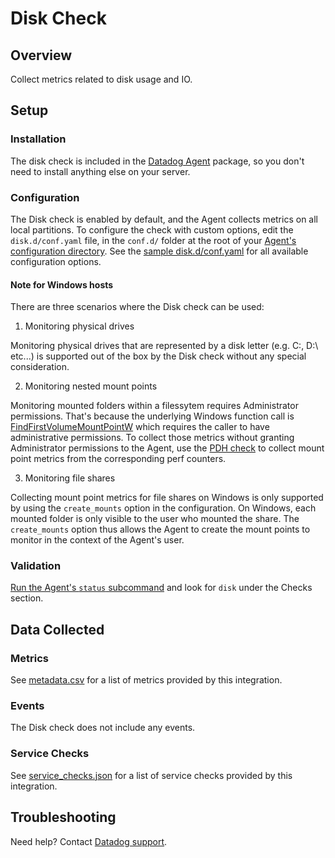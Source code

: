 # Disk Check

## Overview

Collect metrics related to disk usage and IO.

## Setup

### Installation

The disk check is included in the [Datadog Agent][1] package, so you don't need to install anything else on your server.

### Configuration

The Disk check is enabled by default, and the Agent collects metrics on all local partitions. To configure the check with custom options, edit the `disk.d/conf.yaml` file, in the `conf.d/` folder at the root of your [Agent's configuration directory][2]. See the [sample disk.d/conf.yaml][3] for all available configuration options.

#### Note for Windows hosts
There are three scenarios where the Disk check can be used:

1. Monitoring physical drives

Monitoring physical drives that are represented by a disk letter (e.g. C:\, D:\ etc...) is supported out of the box by the Disk check without any special consideration.

2. Monitoring nested mount points

Monitoring mounted folders within a filessytem requires Administrator permissions. That's because the underlying Windows function call is [FindFirstVolumeMountPointW][9] which requires the caller to have administrative permissions.
To collect those metrics without granting Administrator permissions to the Agent, use the [PDH check][4] to collect mount point metrics from the corresponding perf counters.

3. Monitoring file shares

Collecting mount point metrics for file shares on Windows is only supported by using the `create_mounts` option in the configuration.
On Windows, each mounted folder is only visible to the user who mounted the share.
The `create_mounts` option thus allows the Agent to create the mount points to monitor in the context of the Agent's user.

### Validation

[Run the Agent's `status` subcommand][5] and look for `disk` under the Checks section.

## Data Collected

### Metrics

See [metadata.csv][6] for a list of metrics provided by this integration.

### Events

The Disk check does not include any events.

### Service Checks

See [service_checks.json][7] for a list of service checks provided by this integration.

## Troubleshooting

Need help? Contact [Datadog support][8].


[1]: https://app.datadoghq.com/account/settings#agent
[2]: https://docs.datadoghq.com/agent/guide/agent-configuration-files/#agent-configuration-directory
[3]: https://github.com/DataDog/integrations-core/blob/master/disk/datadog_checks/disk/data/conf.yaml.default
[4]: https://docs.datadoghq.com/integrations/pdh_check/#pagetitle
[5]: https://docs.datadoghq.com/agent/guide/agent-commands/#agent-status-and-information
[6]: https://github.com/DataDog/integrations-core/blob/master/disk/metadata.csv
[7]: https://github.com/DataDog/integrations-core/blob/master/disk/assets/service_checks.json
[8]: https://docs.datadoghq.com/help/
[9]: https://docs.microsoft.com/en-us/windows/win32/api/winbase/nf-winbase-findfirstvolumemountpointw
